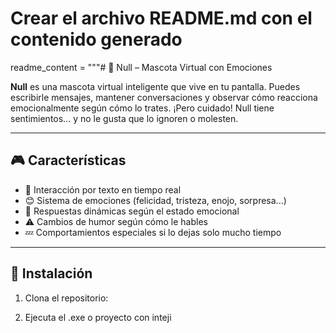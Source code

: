 # Crear el archivo README.md con el contenido generado

readme_content = """# 🧠 Null – Mascota Virtual con Emociones

**Null** es una mascota virtual inteligente que vive en tu pantalla. Puedes escribirle mensajes, mantener conversaciones y observar cómo reacciona emocionalmente según cómo lo trates. ¡Pero cuidado! Null tiene sentimientos… y no le gusta que lo ignoren o molesten.

---

## 🎮 Características

- 💬 Interacción por texto en tiempo real  
- 😊 Sistema de emociones (felicidad, tristeza, enojo, sorpresa...)  
- 🤖 Respuestas dinámicas según el estado emocional  
- ⚠️ Cambios de humor según cómo le hables  
- 💤 Comportamientos especiales si lo dejas solo mucho tiempo  

---

## 🚀 Instalación

1. Clona el repositorio:

2. Ejecuta el .exe o proyecto con inteji

